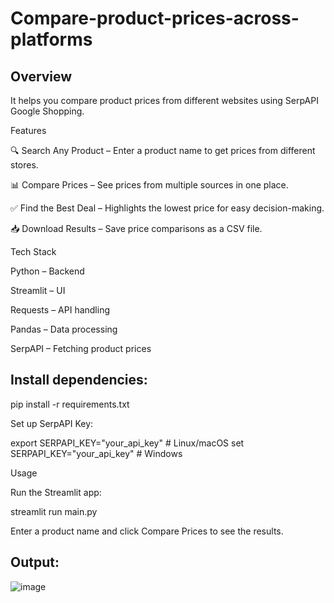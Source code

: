 # Compare-product-prices-across-platforms

## Overview

It helps you compare product prices from different websites using SerpAPI Google Shopping.

Features

🔍 Search Any Product – Enter a product name to get prices from different stores.

📊 Compare Prices – See prices from multiple sources in one place.

✅ Find the Best Deal – Highlights the lowest price for easy decision-making.

📥 Download Results – Save price comparisons as a CSV file.

Tech Stack

Python – Backend

Streamlit – UI

Requests – API handling

Pandas – Data processing

SerpAPI – Fetching product prices


## Install dependencies:

pip install -r requirements.txt

Set up SerpAPI Key:

export SERPAPI_KEY="your_api_key"  # Linux/macOS
set SERPAPI_KEY="your_api_key"  # Windows

Usage

Run the Streamlit app:

streamlit run main.py

Enter a product name and click Compare Prices to see the results.

## Output:

![image](https://github.com/user-attachments/assets/888176d4-0c0b-4640-8ff5-287d237e420b)





